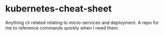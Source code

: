# kubernetes-cheat-sheet
 Anything cli related relating to micro-services and deployment. A repo for me to reference commands quickly when I need them. 
